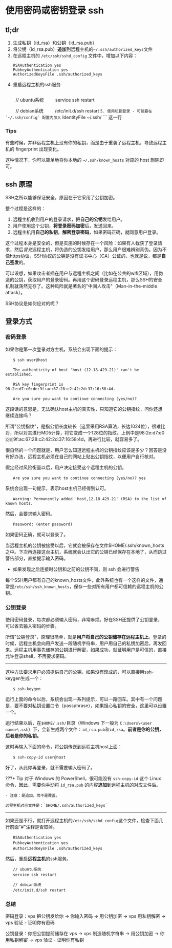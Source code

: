 # 使用密码或密钥登录 ssh

## tl;dr
1. 生成私钥（id_rsa）和公钥（id_rsa.pub）
2. 将公钥（id_rsa.pub）**追加**到远程主机的`~/.ssh/authorized_keys`文件
3. 在远程主机的 `/etc/ssh/sshd_config` 文件中，增加以下内容：
    ```
    RSAAuthentication yes
    PubkeyAuthentication yes
    AuthorizedKeysFile .ssh/authorized_keys
    ```
4. 重启远程主机的ssh服务
    ```
　 　// ubuntu系统
　 　service ssh restart
 
　 　// debian系统
　 　/etc/init.d/ssh restart
    ```
5. 使用私钥登录
    - 可能要在 `~/.ssh/config` 配置内加入
      ```
      IdentityFile ~/.ssh/<your private key file name>
      ```
      这一行

### Tips

有些时候，并非远程主机上没有你的私钥，而是由于重装了远程主机，导致远程主机的 fingerprint 出现变化。

这种情况下，你可以简单地将你本地的 `~/.ssh/known_hosts` 对应的 host 删除即可。

## ssh 原理

SSH之所以能够保证安全，原因在于它采用了公钥加密。

整个过程是这样的：
1. 远程主机收到用户的登录请求，把**自己的公钥**发给用户。
2. 用户使用这个公钥，**将登录密码加密**后，发送回来。
3. 远程主机用**自己的私钥**，**解密登录密码**，如果密码正确，就同意用户登录。

这个过程本身是安全的，但是实施的时候存在一个风险：如果有人截获了登录请求，然后*冒充*远程主机，将伪造的公钥发给用户，那么用户很难辨别真伪。因为不像https协议，SSH协议的公钥是没有证书中心（CA）公证的，也就是说，都是**自己签发**的。

可以设想，如果攻击者插在用户与远程主机之间（比如在公共的wifi区域），用伪造的公钥，获取用户的登录密码。再用这个密码登录远程主机，那么SSH的安全机制就荡然无存了。这种风险就是著名的"中间人攻击"（Man-in-the-middle attack）。

SSH协议是如何应对的呢？

## 登录方式

### 密码登录

如果你是第一次登录对方主机，系统会出现下面的提示：

```
　　$ ssh user@host

　　The authenticity of host 'host (12.18.429.21)' can't be established.

　　RSA key fingerprint is 98:2e:d7:e0:de:9f:ac:67:28:c2:42:2d:37:16:58:4d.

　　Are you sure you want to continue connecting (yes/no)?
```

这段话的意思是，无法确认host主机的真实性，只知道它的公钥指纹，问你还想继续连接吗？

所谓"公钥指纹"，是指公钥长度较长（这里采用RSA算法，长达1024位），很难比对，所以对其进行MD5计算，将它变成一个128位的指纹。上例中是98:2e:d7:e0:de:9f:ac:67:28:c2:42:2d:37:16:58:4d，再进行比较，就容易多了。

很自然的一个问题就是，用户怎么知道远程主机的公钥指纹应该是多少？回答是没有好办法，远程主机必须在自己的网站上贴出公钥指纹，以便用户自行核对。

假定经过风险衡量以后，用户决定接受这个远程主机的公钥。
```
　　Are you sure you want to continue connecting (yes/no)? yes
```
系统会出现一句提示，表示host主机已经得到认可。
```
　　Warning: Permanently added 'host,12.18.429.21' (RSA) to the list of known hosts.
```
然后，会要求输入密码。
```
　　Password: (enter password)
```
如果密码正确，就可以登录了。

当远程主机的公钥被接受以后，它就会被保存在文件$HOME/.ssh/known_hosts之中。下次再连接这台主机，系统就会认出它的公钥已经保存在本地了，从而跳过警告部分，直接提示输入密码。

- 如果发现之后连接时公钥和之前的公钥不同，则 ssh 会进行警告

每个SSH用户都有自己的known_hosts文件，此外系统也有一个这样的文件，通常是`/etc/ssh/ssh_known_hosts`，保存一些对所有用户都可信赖的远程主机的公钥。

### 公钥登录

使用密码登录，每次都必须输入密码，非常麻烦。好在SSH还提供了公钥登录，可以省去输入密码的步骤。

所谓"公钥登录"，原理很简单，就是**用户将自己的公钥储存在远程主机上**。登录的时候，远程主机会向用户发送一段随机字符串，用户用自己的私钥加密后，再发回来。远程主机用事先储存的公钥进行解密，如果成功，就证明用户是可信的，直接允许登录shell，不再要求密码。

---

这种方法要求用户必须提供自己的公钥。如果没有现成的，可以直接用ssh-keygen生成一个：
```
　　$ ssh-keygen
```
运行上面的命令以后，系统会出现一系列提示，可以一路回车。其中有一个问题是，要不要对私钥设置口令（passphrase），如果担心私钥的安全，这里可以设置一个。

运行结束以后，在`$HOME/.ssh/`目录（Windows 下一般为 `C:\Users\<user name>\.ssh`）下，会新生成两个文件：`id_rsa.pub`和`id_rsa`。**前者是你的公钥，后者是你的私钥。**

这时再输入下面的命令，将公钥传送到远程主机host上面：
```
　　$ ssh-copy-id user@host
```
好了，从此你再登录，就不需要输入密码了。

???+ Tip
    对于 Windows 的 PowerShell，很可能没有 `ssh-copy-id` 这个 Linux 命令，因此，需要你手动将 `id_rsa.pub` 的内容**追加**到远程主机的对应文件后。

    - 注意：是追加，而不是覆盖。

    远程主机对应文件是：`$HOME/.ssh/authorized_keys`

---

如果还是不行，就打开远程主机的`/etc/ssh/sshd_config`这个文件，检查下面几行前面"#"注释是否取掉。
```
　　RSAAuthentication yes
　　PubkeyAuthentication yes
　　AuthorizedKeysFile .ssh/authorized_keys
```
然后，重启**远程主机**的ssh服务。
```
　　// ubuntu系统
　　service ssh restart

　　// debian系统
　　/etc/init.d/ssh restart
```

### 总结

密码登录：vps 把公钥发给你 -> 你输入密码 -> 用公钥加密 -> vps 用私钥解密 -> vps 验证
    - 证明你有密码

公钥登录：你把公钥提前储存在 vps -> vps 制造随机字符串 -> 用公钥加密 -> 你用私钥解密 -> vps 验证
    - 证明你有私钥